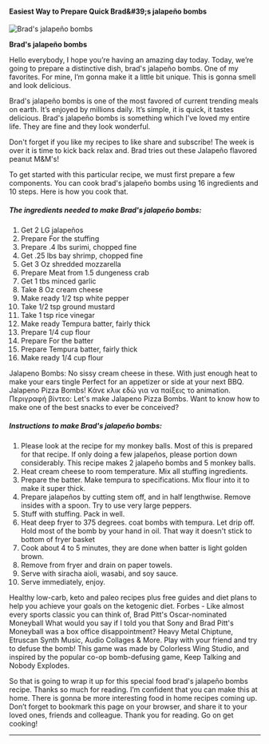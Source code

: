             

#### Easiest Way to Prepare Quick Brad&amp;#39;s jalapeño bombs

![Brad's jalapeño bombs](https://img-global.cpcdn.com/recipes/0ab41b30423ae1ba/751x532cq70/brads-jalapeno-bombs-recipe-main-photo.jpg)

**Brad's jalapeño bombs**

Hello everybody, I hope you’re having an amazing day today. Today, we’re going to prepare a distinctive dish, brad's jalapeño bombs. One of my favorites. For mine, I’m gonna make it a little bit unique. This is gonna smell and look delicious.

Brad's jalapeño bombs is one of the most favored of current trending meals on earth. It’s enjoyed by millions daily. It’s simple, it is quick, it tastes delicious. Brad's jalapeño bombs is something which I’ve loved my entire life. They are fine and they look wonderful.

Don't forget if you like my recipes to like share and subscribe! The week is over it is time to kick back relax and. Brad tries out these Jalapeño flavored peanut M&M's!

To get started with this particular recipe, we must first prepare a few components. You can cook brad's jalapeño bombs using 16 ingredients and 10 steps. Here is how you cook that.

##### The ingredients needed to make Brad's jalapeño bombs:

1.  Get 2 LG jalapeños
2.  Prepare For the stuffing
3.  Prepare .4 lbs surimi, chopped fine
4.  Get .25 lbs bay shrimp, chopped fine
5.  Get 3 Oz shredded mozzarella
6.  Prepare Meat from 1.5 dungeness crab
7.  Get 1 tbs minced garlic
8.  Take 8 Oz cream cheese
9.  Make ready 1/2 tsp white pepper
10.  Take 1/2 tsp ground mustard
11.  Take 1 tsp rice vinegar
12.  Make ready Tempura batter, fairly thick
13.  Prepare 1/4 cup flour
14.  Prepare For the batter
15.  Prepare Tempura batter, fairly thick
16.  Make ready 1/4 cup flour

Jalapeno Bombs: No sissy cream cheese in these. With just enough heat to make your ears tingle Perfect for an appetizer or side at your next BBQ. Jalapeno Pizza Bombs! Κάνε κλικ εδώ για να παίξεις το animation. Περιγραφή βίντεο: Let's make Jalapeno Pizza Bombs. Want to know how to make one of the best snacks to ever be conceived?

##### Instructions to make Brad's jalapeño bombs:

1.  Please look at the recipe for my monkey balls. Most of this is prepared for that recipe. If only doing a few jalapeños, please portion down considerably. This recipe makes 2 jalapeño bombs and 5 monkey balls.
2.  Heat cream cheese to room temperature. Mix all stuffing ingredients.
3.  Prepare the batter. Make tempura to specifications. Mix flour into it to make it super thick.
4.  Prepare jalapeños by cutting stem off, and in half lengthwise. Remove insides with a spoon. Try to use very large peppers.
5.  Stuff with stuffing. Pack in well.
6.  Heat deep fryer to 375 degrees. coat bombs with tempura. Let drip off. Hold most of the bomb by your hand in oil. That way it doesn't stick to bottom of fryer basket
7.  Cook about 4 to 5 minutes, they are done when batter is light golden brown.
8.  Remove from fryer and drain on paper towels.
9.  Serve with siracha aioli, wasabi, and soy sauce.
10.  Serve immediately, enjoy.

Healthy low-carb, keto and paleo recipes plus free guides and diet plans to help you achieve your goals on the ketogenic diet. Forbes - Like almost every sports classic you can think of, Brad Pitt's Oscar-nominated Moneyball What would you say if I told you that Sony and Brad Pitt's Moneyball was a box office disappointment? Heavy Metal Chiptune, Etruscan Synth Music, Audio Collages & More. Play with your friend and try to defuse the bomb! This game was made by Colorless Wing Studio, and inspired by the popular co-op bomb-defusing game, Keep Talking and Nobody Explodes.

So that is going to wrap it up for this special food brad's jalapeño bombs recipe. Thanks so much for reading. I’m confident that you can make this at home. There is gonna be more interesting food in home recipes coming up. Don’t forget to bookmark this page on your browser, and share it to your loved ones, friends and colleague. Thank you for reading. Go on get cooking!

* * *